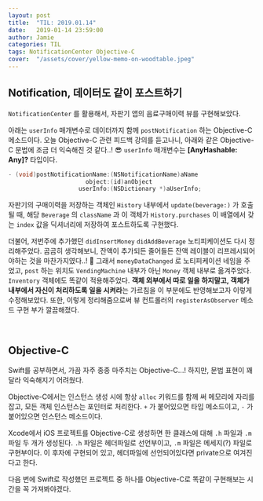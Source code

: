 ```yaml
---
layout: post
title:  "TIL: 2019.01.14"
date:   2019-01-14 23:59:00
author: Jamie
categories: TIL
tags: NotificationCenter Objective-C
cover:  "/assets/cover/yellow-memo-on-woodtable.jpeg"
---
```


## Notification, 데이터도 같이 포스트하기

`NotificationCenter` 를 활용해서, 자판기 앱의 음료구매이력 뷰를 구현해보았다.

아래는 `userInfo` 매개변수로 데이터까지 함께 `postNotification` 하는 Objective-C 메소드이다. 오늘 Objective-C 관련 피드백 강의를 듣고나니, 아래와 같은 Objective-C 문법에 조금 더 익숙해진 것 같다..! :sunglasses: `userInfo` 매개변수는 **[AnyHashable: Any]?** 타입이다.

```objective-c
- (void)postNotificationName:(NSNotificationName)aName 
                      object:(id)anObject 
                    userInfo:(NSDictionary *)aUserInfo;
```

자판기의 구매이력을 저장하는 객체인 `History` 내부에서 `update(beverage:)` 가 호출될 때, 해당 `Beverage` 의 `className` 과 이 객체가 `History.purchases` 이 배열에서 갖는 `index` 값을 딕셔너리에 저장하여 포스트하도록 구현했다.

더불어, 저번주에 추가했던 `didInsertMoney` `didAddBeverage` 노티피케이션도 다시 정리해주었다. 곰곰히 생각해보니, 잔액이 추가되든 줄어들든 잔액 레이블이 리프레시되어야하는 것을 마찬가지였다..! 🤭 그래서 `moneyDataChanged` 로 노티피케이션 네임을 주었고, `post` 하는 위치도 `VendingMachine` 내부가 아닌 `Money` 객체 내부로 옮겨주었다. `Inventory` 객체에도 똑같이 적용해주었다. **객체 외부에서 따로 일을 하지말고, 객체가 내부에서 자신이 처리하도록 일을 시켜라**는 가르침을 이 부분에도 반영해보고자 이렇게 수정해보았다. 또한, 이렇게 정리해줌으로써 뷰 컨트롤러의 `registerAsObserver` 메소드 구현 부가 깔끔해졌다.

<br>

## Objective-C

Swift를 공부하면서, 가끔 자주 종종 마주치는 Objective-C...! 하지만, 문법 표현이 꽤 달라 익숙해지기 어려웠다. 

Objective-C에서는 인스턴스 생성 시에 항상 `alloc` 키워드를 함께 써 메모리에 자리를 잡고, 모든 객체 인스턴스는 포인터로 처리한다. `+` 가 붙어있으면 타입 메소드이고, `-` 가 붙어있으면 인스턴스 메소드이다.

Xcode에서 iOS 프로젝트를 Objective-C로 생성하면 한 클래스에 대해  `.h` 파일과 `.m` 파일 두 개가 생성된다. `.h` 파일은 헤더파일로 선언부이고, `.m` 파일은 메세지(?) 파일로 구현부이다. 이 후자에 구현되어 있고, 헤더파일에 선언되어있다면 private으로 여겨진다고 한다.

다음 번에 Swift로 작성했던 프로젝트 중 하나를 Objective-C로 똑같이 구현해보는 시간을 꼭 가져봐야겠다.
